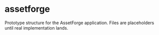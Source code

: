 <!-- Rev 1.2.0 - Distro -->

# assetforge

Prototype structure for the AssetForge application. Files are placeholders until real implementation lands.
